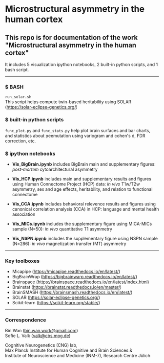 # Microstructural asymmetry in the human cortex

This repo is for documentation of the work "Microstructural asymmetry in the human cortex"
---
It includes 5 visualization ipython notebooks, 2 built-in python scripts, and 1 bash script. 

---
### $ BASH
`run_solar.sh`  
This script helps compute twin-based heritability using SOLAR (https://solar-eclipse-genetics.org/) 

### $ built-in python scripts
`func_plot.py` and `func_stats.py` help plot brain surfaces and bar charts, and statistics about peemutation using variogram and cohen's d, FDR correction, etc.

### $ ipython notebooks
- **Vis_BigBrain.ipynb** includes BigBrain main and supplementary figures: *post-mortem* cytoarchitectural asymmetry

- **Vis_HCP.ipynb** includes main and supplementary results and figures using Human Connectome Project (HCP) data: *in vivo* T1w/T2w asymmetry, sex and age effects, heritability, and relation to functional connectome

- **Vis_CCA.ipynb** includes behavioral relevence results and figures using canonical correlation analysis (CCA) in HCP: language and mental health association

- **Vis_MICs.ipynb** includes the supplementary figure using MICA-MICs sample (N=50): *in vivo* quantitative T1 asymmetry

- **Vis_NSPN.ipynb** includes the supplementary figure using NSPN sample (N=286): *in vivo* magnetization transfer (MT) asymmetry

---
### Key toolboxes
- Micapipe (https://micapipe.readthedocs.io/en/latest/)
- BigBrainWrap (https://bigbrainwarp.readthedocs.io/en/latest/)
- Brainspace (https://brainspace.readthedocs.io/en/latest/index.html)
- Brainstat (https://brainstat.readthedocs.io/en/master/)
- BrainSMASH (https://brainsmash.readthedocs.io/en/latest/)
- SOLAR (https://solar-eclipse-genetics.org/)
- Scikit-learn (https://scikit-learn.org/stable/)


---

### Correspondence
Bin Wan (bin.wan.work@gmail.com)  
Sofie L. Valk (valk@cbs.mpg.de)  

Cognitive Neurogenetics (CNG) lab,   
Max Planck Institute for Human Cognitive and Brain Sciences &  
Institute of Neuroscience and Medicine (INM-7), Research Centre Jülich 
